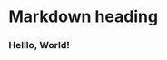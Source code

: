 # Markdown heading

<div style={{padding:'20px', backgroudColor:'tomato'}}>
    <h3>Helllo, World!</h3>
</div>
